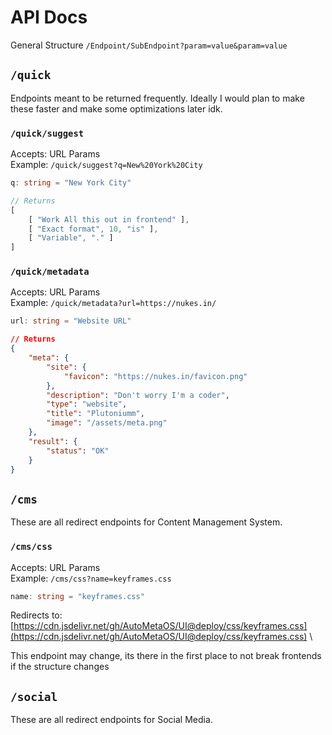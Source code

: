 # API Docs
General Structure
`/Endpoint/SubEndpoint?param=value&param=value`

## `/quick`
Endpoints meant to be returned frequently. Ideally I would plan to make these faster and make some optimizations later idk.

### `/quick/suggest`
Accepts: URL Params \
Example: `/quick/suggest?q=New%20York%20City`
```ts
q: string = "New York City"
```
```js
// Returns
[
    [ "Work All this out in frontend" ],
    [ "Exact format", 10, "is" ],
    [ "Variable", "." ]
]
```

### `/quick/metadata`
Accepts: URL Params \
Example: `/quick/metadata?url=https://nukes.in/`
```ts
url: string = "Website URL"
```
```json
// Returns
{
    "meta": {
        "site": {
            "favicon": "https://nukes.in/favicon.png"
        },
        "description": "Don't worry I'm a coder",
        "type": "website",
        "title": "Plutoniumm",
        "image": "/assets/meta.png"
    },
    "result": {
        "status": "OK"
    }
}
```

## `/cms`
These are all redirect endpoints for Content Management System.
### `/cms/css`
Accepts: URL Params \
Example: `/cms/css?name=keyframes.css`
```ts
name: string = "keyframes.css"
```
Redirects to: [https://cdn.jsdelivr.net/gh/AutoMetaOS/UI@deploy/css/keyframes.css](https://cdn.jsdelivr.net/gh/AutoMetaOS/UI@deploy/css/keyframes.css) \
<div class="warn" font-style="italic">
This endpoint may change, its there in the first place to not break frontends if the structure changes
</div>

<!-- ### icon `/cms/icon`
icon: {
        type: "redirect",
        url: cms_icons
    }, -->

## `/social`
These are all redirect endpoints for Social Media.
<!-- ### twitter `/social/twitter`
twitter: {
        type: "func",
        // gets tweet data from tweet id
        func: twitter_tweet,
        filter: (params: any): string => params.get('id')
    }, -->

<!-- ### youtube `/social/youtube`
youtube: {
        type: "func",
        func: youtubeHandler,
        filter: youtube_filter
    }, -->

<!-- ### Behance `/social/behance`
behance: {
        type: "func",
        func: (params: any): string => params.get('id'),
        filter: defaultFunction
    } -->